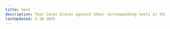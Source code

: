 ```yaml
---
title: test
description: Test local blocks against their corresponding tests in their source registry.
lastUpdated: 4-10-2025
---
```

